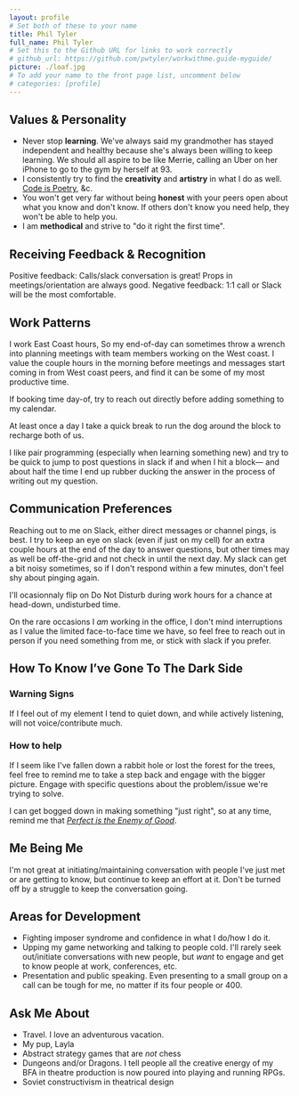 ```yaml
---
layout: profile
# Set both of these to your name
title: Phil Tyler
full_name: Phil Tyler
# Set this to the Github URL for links to work correctly
# github_url: https://github.com/pwtyler/workwithme.guide-myguide/
picture: ./loaf.jpg
# To add your name to the front page list, uncomment below
# categories: [profile]
---
```

## Values & Personality

- Never stop **learning**. We've always said my grandmother has stayed independent and healthy because she's always been willing to keep learning. We should all aspire to be like Merrie, calling an Uber on her iPhone to go to the gym by herself at 93.
- I consistently try to find the **creativity** and **artistry** in what I do as well. [Code is Poetry](https://wordpress.org/), &c.
- You won't get very far without being **honest** with your peers open about what you know and don't know. If others don't know you need help, they won't be able to help you.
- I am **methodical** and strive to "do it right the first time".

## Receiving Feedback & Recognition

Positive feedback: Calls/slack conversation is great! Props in meetings/orientation are always good.
Negative feedback: 1:1 call or Slack will be the most comfortable.

## Work Patterns

I work East Coast hours, So my end-of-day can sometimes throw a wrench into planning meetings with team members working on the West coast. I value the couple hours in the morning before meetings and messages start coming in from West coast peers, and find it can be some of my most productive time.

If booking time day-of, try to reach out directly before adding something to my calendar.

At least once a day I take a quick break to run the dog around the block to recharge both of us.

I like pair programming (especially when learning something new) and try to be quick to jump to post questions in slack if and when I hit a block— and about half the time I end up rubber ducking the answer in the process of writing out my question. 

## Communication Preferences

Reaching out to me on Slack, either direct messages or channel pings, is best. I try to keep an eye on slack (even if just on my cell) for an extra couple hours at the end of the day to answer questions, but other times may as well be off-the-grid and not check in until the next day. My slack can get a bit noisy sometimes, so if I don't respond within a few minutes, don't feel shy about pinging again. 

I'll ocasionnaly flip on Do Not Disturb during work hours for a chance at head-down, undisturbed time.

On the rare occasions I _am_ working in the office, I don't mind interruptions as I value the limited face-to-face time we have, so feel free to reach out in person if you need something from me, or stick with slack if you prefer.

## How To Know I’ve Gone To The Dark Side

### Warning Signs

If I feel out of my element I tend to quiet down, and while actively listening, will not voice/contribute much.

### How to help

If I seem like I've fallen down a rabbit hole or lost the forest for the trees, feel free to remind me to take a step back and engage with the bigger picture. Engage with specific questions about the problem/issue we're trying to solve.

I can get bogged down in making something "just right", so at any time, remind me that [_Perfect is the Enemy of Good_](https://en.wikipedia.org/wiki/Perfect_is_the_enemy_of_good).

## Me Being Me

I'm not great at initiating/maintaining conversation with people I've just met or are getting to know, but continue to keep an effort at it. Don't be turned off by a struggle to keep the conversation going.

## Areas for Development

* Fighting imposer syndrome and confidence in what I do/how I do it.
* Upping my game networking and talking to people cold. I'll rarely seek out/initiate conversations with new people, but *want* to engage and get to know people at work, conferences, etc.
* Presentation and public speaking. Even presenting to a small group on a call can be tough for me, no matter if its four people or 400.

## Ask Me About

* Travel. I love an adventurous vacation.
* My pup, Layla
* Abstract strategy games that are _not_ chess
* Dungeons and/or Dragons. I tell people all the creative energy of my BFA in theatre production is now poured into playing and running RPGs.
* Soviet constructivism in theatrical design